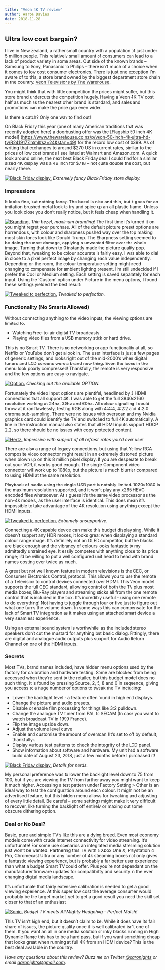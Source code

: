 ```yaml
---
title: "Veon 4K TV review"
author: Aaron Davies
date: 2018-11-28
---
```


## Ultra low cost bargain?

I live in New Zealand, a rather small country with a population of just under 5 million people. This relatively small amount of consumers can lead to a lack of product variety in some areas. Out side of the known brands – Samsung to Sony, Panasonic to Philips – there isn’t much of a choice when it comes to low cost consumer electronics. There is just one exception I’m aware of to this, a store brand owned by the biggest department store chain in the country: [Veon Televisions by The Warehouse](https://www.thewarehouse.co.nz/c/electronics-gaming/tvs-accessories-/televisions#prefn1=brandCode&prefv1=Veon). <!-- more -->

You might think that with little competition the prices might suffer, but this store brand undercuts the competition hugely. Having a Veon 4K TV cost half as much as the nearest other brand is standard, and sales and promotions can make the price gap even wider.

Is there a catch? Only one way to find out!

On Black Friday this year (one of many American traditions that was recently adopted here) a doorbusting offer was the [Flagship 50 inch 4K model] (https://www.thewarehouse.co.nz/p/veon-50-inch-4k-ultra-hd-tv/R2419177.html#sz=24&start=49) for the record low cost of $399. As of writing that exchanges to around $270 US in current rates, similar to the prices of low cost brands I see listed at Walmart and Amazon.com.  A quick look around online, the next best Black Friday deal I could find for a similar sized 4K display was a 49 inch for $718 – not quite double the cost, but nearly there.

[![Black Friday display.](/media/images/blog/veon1.jpg)](/media/images/blog/veon1.jpg)
_Extremely fancy Black Friday store display._

### Impressions

It looks fine, but nothing fancy. The bezel is nice and thin, but it goes for an imitation brushed metal look to try and spice up an all plastic frame. Unless you look close you don’t really notice, but it feels cheap when handling it.

[![Branding.](/media/images/blog/veon5.jpg)](/media/images/blog/veon5.jpg)
_Thin bezel, maximum branding!_
The first time it’s turned it on you might regret your purchase. All of the default picture preset options are horrendous, with colour and sharpness pushed way over the top making most skin tones look like Donald Trump. The Sharpness setting seemed to be doing the most damage, applying a unwanted filter over the whole image. Turning that down to 0 instantly made the picture quality pop. Beyond that, tweaking to be colour accurate is fairly easy. I was able to dial in close to a pixel perfect image by changing each value independently. Depending on the room, the colour temperature setting might need changing to compensate for ambient lighting present. I’m still undecided if I prefer the Cool or Medium setting. Each setting is saved separately for each input. Using the ‘Custom’ option under Picture in the menu options, I found these settings yielded the best result:

[![Tweaked to perfection.](/media/images/blog/veon3.jpg)](/media/images/blog/veon3.jpg)
_Tweaked to perfection._

### Functionality (No Smarts Allowed)

Without connecting anything to the video inputs, the viewing options are limited to:

* Watching Free-to-air digital TV broadcasts
* Playing video files from a USB memory stick or hard drive.

This is no Smart TV. There is no networking or app functionality at all, so Netflix or YouTube don’t get a look in. The user interface is just a few pages of generic settings, and looks right out of the mid-2000’s when digital tuners and LCD screens were a brand new thing. Even the icons in the menu look poorly compressed! Thankfully, the remote is very responsive and the few options are easy to navigate.

[![Option.](/media/images/blog/veon8.jpg)](/media/images/blog/veon8.jpg)
_Checking out the available OPTION._

Fortunately the video input options are plentiful, headlined by 3 HDMI connections that all support 4K. I was able to get the full 3840x2160 resolution working at 24hz, 30hz and 60hz. All colour signalling I could throw at it ran flawlessly, testing RGB along with 4:4:4, 4:2:2 and 4:2:0 chroma sub-sampling. There were no issues with overscan and my Nvidia graphics card could identify the TV and switched to full 4K automatically. A line in the instruction manual also states that all HDMI inputs support HDCP 2.2, so there should be no issues with copy protected content.

[![Hertz.](/media/images/blog/veon7.jpg)](/media/images/blog/veon7.jpg)
_Impressive with support of all refresh rates you'd ever use!_

There are also a range of legacy connections, but using that Yellow RCA composite video connector might result in an extremely distorted picture when blown up on this 8 million pixel display. If you are desperate to break out your VCR, it works good enough. The single Component video connector will work up to 1080p, but the picture is much blurrier compared to using HDMI at the same resolution.

Playback of media using the single USB port is notably limited. 1920x1080 is the maximum resolution supported, and it won’t play any x265 HEVC encoded files whatsoever. At a guess it’s the same video processor as the non-4k models, as the user interface is identical. This does mean it’s impossible to take advantage of the 4K resolution using anything except the HDMI inputs.

[![Tweaked to perfection.](/media/images/blog/veon6.jpg)](/media/images/blog/veon6.jpg)
_Extremely unsupportive._

Connecting a 4K capable device can make this budget display sing. While it doesn’t support any HDR modes, it looks great when displaying a standard colour range image. It’s definitely not an OLED competitor, but the blacks are black enough and the vibrancy of colours looks fantastic to my admittedly untrained eye. It easily competes with anything close to its price range; I’d be willing to put a well configured unit head to head with brand names costing over twice as much. 

A great but not well known feature in modern televisions is the CEC, or Consumer Electronics Control, protocol. This allows you to use the remote of a Television to control devices connected over HDMI. This Veon model supports the full CEC standard, allowing control of both the TV plus most media boxes, Blu-Ray players and streaming sticks all from the one remote control that is included in the box. It’s incredibly useful - using one remote to do everything! Not having to juggle through four or five just to figure out what one turns the volume down. In some ways this can compensate for the lack of Smart TV integration as it makes using an attached smart device a very seamless experience.

Using an external sound system is worthwhile, as the included stereo speakers don’t cut the mustard for anything but basic dialog. Fittingly, there are digital and analogue audio outputs plus support for Audio Return Channel on one of the HDMI inputs.

### Secrets

Most TVs, brand names included, have hidden menu options used by the factory for calibration and hardware testing. Some are blocked from being accessed when they’re sent to the retailer, but this budget model does no such thing. It is found by pressing Source, 2, 5, 8 and 0 in sequence, giving you access to a huge number of options to tweak the TV including:

* Lower the backlight level - a feature often found in high end displays.
* Change the picture and audio presets.
* Disable or enable film processing for things like 3:2 pulldown.
* Change the analogue TV tuner from PAL to SECAM (In case you want to watch broadcast TV in 1999 France).
* Flip the image upside down.
* Adjust the volume level curve
* Enable and customise the amount of overscan (It’s set to off by default, thankfully).
* Display various test patterns to check the integrity of the LCD panel.
* Show information about software and hardware. My unit had a software build date of August 23, 2018, just a few months before I purchased it!

[![Black Friday display.](/media/images/blog/veon4.jpg)](/media/images/blog/veon4.jpg)
_Details for nerds._

My personal preference was to lower the backlight level down to 75 from 100, but if you are viewing the TV from farther away you might want to keep it much higher. Accessing a test pattern under Factory Setting > Other is an ideal way to test the configuration around each colour. It might not be an advertised feature, but this hidden menu allows for tweaking and adjusting of every little detail. Be careful – some settings might make it very difficult to recover, like turning the backlight off entirely or maxing out some obscure dithering option.

### Deal or No Deal?

Basic, pure and simple TV’s like this are a dying breed. Even most economy models come with crude Internet connectivity for video streaming. It’s unfortunate! For some use scenarios an integrated media streaming solution just won’t be wanted. Partnering this TV with a Xbox One X, Playstation 4 Pro, Chromecast Ultra or any number of 4k streaming boxes not only gives a fantastic viewing experience, but is probably a far better user experience than what a budget Smart TV could offer. Plus you’re not dependant on the manufacturer firmware updates for compatibility and security in the ever changing digital media landscape.

It’s unfortunate that fairly extensive calibration is needed to get a good viewing experience. At this super low cost the average consumer would probably be the target market, yet to get a good result you need the skill set closer to that of an enthusiast.

[![Sonic.](/media/images/blog/veon9.jpg)](/media/images/blog/veon9.jpg)
_Budget TV meets All Mighty Hedgehog - Perfect Match!_

This TV isn’t high end, but it doesn’t claim to be. While it does have its fair share of issues, the picture quality once it is well calibrated isn’t one of them. If you want an all in one media solution or inky blacks running in High Dynamic Range this has to be a hard pass, but if you want something cheap that looks great when running at full 4K from an HDMI device? This is the best deal available in the country.

*Have any questions about this review? Buzz me on Twitter [@aaronights](https://twitter.com/aaronights) or email [aaronights@gmail.com](mailto:aaronights@gmail.com).*